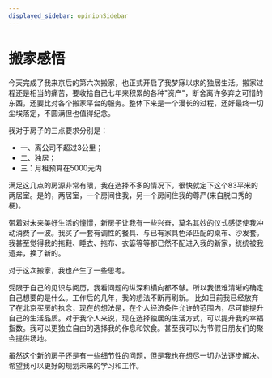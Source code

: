 ```yaml
---
displayed_sidebar: opinionSidebar
---
```


# 搬家感悟
今天完成了我来京后的第六次搬家，也正式开启了我梦寐以求的独居生活。搬家过程还是相当的痛苦，要收拾自己七年来积累的各种"资产"，断舍离许多弃之可惜的东西，还要比对各个搬家平台的服务。整体下来是一个漫长的过程，还好最终一切尘埃落定，不圆满但也值得纪念。

我对于房子的三点要求分别是：
- 一、离公司不超过3公里；
- 二、独居；
- 三：月租预算在5000元内

满足这几点的房源非常有限，我在选择不多的情况下，很快就定下这个83平米的两居室。是的，两居室，一个房间住我，另一个房间住我的尊严(来自脱口秀的梗)。

带着对未来美好生活的憧憬，新房子让我有一些兴奋，莫名其妙的仪式感促使我冲动消费了一波。我买了一套有调性的餐具、与已有家具色泽匹配的桌布、沙发套。我甚至觉得我的拖鞋、睡衣、拖布、衣篓等等都已然不配进入我的新家，统统被我遗弃，换了新的。

对于这次搬家，我也产生了一些思考。

受限于自己的见识与阅历，我看问题的纵深和横向都不够。所以我很难清晰的确定自己想要的是什么。工作后的几年，我的想法不断再刷新。
比如目前我已经放弃了在北京买房的执念，现在的想法是，在个人经济条件允许的范围内，尽可能提升自己的生活品质。对于我个人来说，现在选择独居的生活方式，可以提升我的幸福指数。我可以更独立自由的选择我的作息和饮食。甚至我可以为节假日朋友们的聚会提供场地。

虽然这个新的房子还是有一些细节性的问题，但是我也在想尽一切办法逐步解决。希望我可以更好的规划未来的学习和工作。

































































